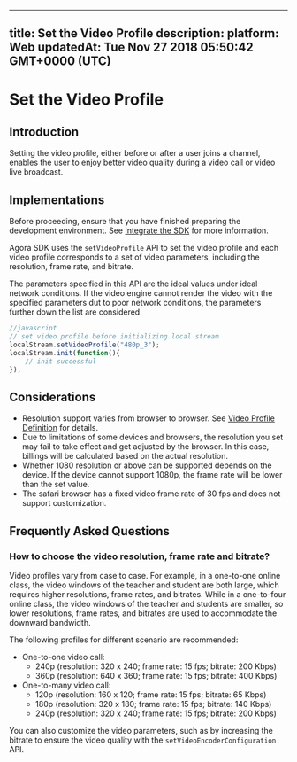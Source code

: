 
---
title: Set the Video Profile
description: 
platform: Web
updatedAt: Tue Nov 27 2018 05:50:42 GMT+0000 (UTC)
---
# Set the Video Profile
## Introduction

Setting the video profile, either before or after a user joins a channel, enables the user to enjoy better video quality during a video call or video live broadcast.

## Implementations

Before proceeding, ensure that you have finished preparing the development environment. See [Integrate the SDK](../../en/Video/web_prepare.md) for more information.

Agora SDK uses the `setVideoProfile` API to set the video profile and each video profile corresponds to a set of video parameters, including the resolution, frame rate, and bitrate.

The parameters specified in this API are the ideal values under ideal network conditions. If the video engine cannot render the video with the specified parameters dut to poor network conditions, the parameters further down the list are considered.

```javascript
//javascript
// set video profile before initializing local stream
localStream.setVideoProfile("480p_3");
localStream.init(function(){
	// init successful
});
```

## Considerations
* Resolution support varies from browser to browser. See [Video Profile Definition](https://docs.agora.io/en/Video/API%20Reference/web/interfaces/agorartc.stream.html#setvideoprofile) for details.
* Due to limitations of some devices and browsers, the resolution you set may fail to take effect and get adjusted by the browser. In this case, billings will be calculated based on the actual resolution.
* Whether 1080 resolution or above can be supported depends on the device. If the device cannot support 1080p, the frame rate will be lower than the set value.
* The safari browser has a fixed video frame rate of 30 fps and does not support customization.

## Frequently Asked Questions
### How to choose the video resolution, frame rate and bitrate?

Video profiles vary from case to case. For example, in a one-to-one online class, the video windows of the teacher and student are both large, which requires higher resolutions, frame rates, and bitrates. While in a one-to-four online class, the video windows of the teacher and students are smaller, so lower resolutions, frame rates, and bitrates are used to accommodate the downward bandwidth.

 The following profiles for different scenario are recommended:

- One-to-one video call: 
  - 240p (resolution: 320 x 240; frame rate: 15 fps; bitrate: 200 Kbps)
  - 360p (resolution: 640 x 360; frame rate: 15 fps; bitrate: 400 Kbps)
- One-to-many video call: 
  - 120p (resolution: 160 x 120; frame rate: 15 fps; bitrate: 65 Kbps)
  - 180p (resolution: 320 x 180; frame rate: 15 fps; bitrate: 140 Kbps)
  - 240p (resolution: 320 x 240; frame rate: 15 fps; bitrate: 200 Kbps) 

You can also customize the video parameters, such as by increasing the bitrate to ensure the video quality with the `setVideoEncoderConfiguration` API.
